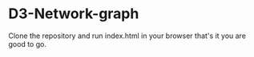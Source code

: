 # D3-Network-graph
Clone the repository and run index.html in your browser that's it you are good to go.
